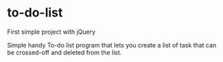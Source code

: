 # to-do-list
First simple project with jQuery

Simple handy To-do list program that lets you create a list of task that can be crossed-off and deleted from the list.
